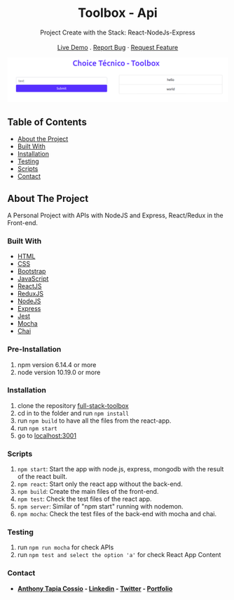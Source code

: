 <p align="center">
  <h1 align="center">Toolbox - Api</h1>

  <p align="center">
    Project Create with the Stack: React-NodeJs-Express
    <br>
    <br>
    <a href="https://toolbox-atc.herokuapp.com/" target="_blank">Live Demo</a>
    .
    <a href="https://github.com/AnthonyTC89/full-stack-toolbox/issues">Report Bug</a>
    ·
    <a href="https://github.com/AnthonyTC89/full-stack-toolbox/issues">Request Feature</a>
  </p>
</p>

![Screenshot](/screenshots/01.png)

<!-- TABLE OF CONTENTS -->
## Table of Contents

* [About the Project](#about-the-project)
* [Built With](#built-with)
* [Installation](#installation)
* [Testing](#testing)
* [Scripts](#Scripts)
* [Contact](#Contact)

## About The Project

A Personal Project with APIs with NodeJS and Express, React/Redux in the Front-end.

### Built With

* [HTML](https://www.w3.org/html/)
* [CSS](https://www.w3.org/Style/CSS/)
* [Bootstrap](https://getbootstrap.com/)
* [JavaScript](https://www.javascript.com/)
* [ReactJS](https://reactjs.org/)
* [ReduxJS](https://redux.js.org/)
* [NodeJS](https://nodejs.org/)
* [Express](https://expressjs.com/)
* [Jest](https://jestjs.io/)
* [Mocha](https://mochajs.org/)
* [Chai](https://www.chaijs.com/)

### Pre-Installation

  1. npm version 6.14.4 or more
  2. node version 10.19.0 or more

### Installation

  1. clone the repository [full-stack-toolbox](https://github.com/AnthonyTC89/full-stack-toolbox)
  2. cd in to the folder and run `npm install`
  3. run `npm build` to have all the files from the react-app.
  4. run `npm start`
  5. go to [localhost:3001](http://localhost:3001)

### Scripts

  1. `npm start`: Start the app with node.js, express, mongodb with the result of the react built.
  2. `npm react`: Start only the react app without the back-end.
  3. `npm build`: Create the main files of the front-end.
  4. `npm test`: Check the test files of the react app.
  5. `npm server`: Similar of "npm start" running with nodemon.
  6. `npm mocha`: Check the test files of the back-end with mocha and chai.

### Testing

  1. run `npm run mocha` for check APIs
  2. run `npm test and select the option 'a'` for check React App Content

### Contact

* **[Anthony Tapia Cossio](https://github.com/AnthonyTC89) - [Linkedin](linkedin.com/in/anthony-tapia-cossio) - [Twitter](https://twitter.com/ptonypTC) - [Portfolio](https://portfolio-anthony.herokuapp.com/)**